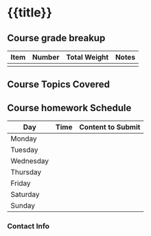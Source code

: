 # {{title}}

## Course grade breakup

| Item | Number | Total Weight | Notes |
| ---- | ------ | ------------ | ----- |
|      |        |              |       |


## Course Topics Covered

## Course homework Schedule
| Day       | Time | Content to Submit |
| --------- | ---- | ----------------- |
| Monday    |      |                   |
| Tuesday   |      |                   |
| Wednesday |      |                   |
| Thursday   |      |                   |
| Friday    |      |                   |
| Saturday  |      |                   |
| Sunday    |      |                   |


### Contact Info



